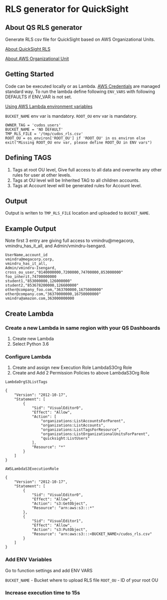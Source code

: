 # RLS generator for QuickSight

## About QS RLS generator 
Generate RLS csv file for QuickSight based on AWS Organizational Units.

[About QuickSight RLS](https://docs.aws.amazon.com/quicksight/latest/user/restrict-access-to-a-data-set-using-row-level-security.html)

[About AWS Organizational Unit ](https://docs.aws.amazon.com/organizations/latest/userguide/orgs_introduction.html)


## Getting Started 

Code can be executed locally or as Lambda. [AWS Credentials](https://boto3.amazonaws.com/v1/documentation/api/latest/guide/credentials.html) are managed standard way.
To run the lambda define following `ENV_VARS` with following DEFAULTS if ENV_VAR is not set. 

[Using AWS Lambda environment variables](https://docs.aws.amazon.com/lambda/latest/dg/configuration-envvars.html)


`BUCKET_NAME` env var is mandatory. 
`ROOT_OU` env var is mandatory. 

```
OWNER_TAG = 'cudos_users'
BUCKET_NAME = 'NO DEFAULT'
TMP_RLS_FILE = '/tmp/cudos_rls.csv'
ROOT_OU = os_environ['ROOT_OU'] if 'ROOT_OU' in os_environ else exit("Missing ROOT_OU env var, please define ROOT_OU in ENV vars")
```
## Defining TAGS

1) Tags at root OU level, Give full access to all data and overwrite any other rules for user at other levels.
2) Tags at OU level will be Inherited TAG to all children accounts.
2) Tags at Account level will be generated rules for Account level.


## Output 

Output is writen to `TMP_RLS_FILE` location and uploaded to `BUCKET_NAME`.


## Example Output 

Note first 3 entry are giving full access to vmindru@megacorp, vmindru_has_it_all, and Admin/vmindru-Isengard.

```
UserName,account_id
vmindru@megacorp.corp,
vmindru_has_it_all, 
Admin/vmindru-Isengard, 
cross_ou_user,"0140000000,7200000,74700000,853000000"
foo_inherit,74700000000
student1,"853000000,126000000"
student2,"853678200000,126600000"
other@company_foo.com,"363700000,1675000000"
other@company.com,"36370000000,16750000000"
vmindru@amazon.com,363000000000
```



## Create Lambda

### Create a new Lambda in same region with your QS Dashboards 

1) Create new Lambda
2) Select Python 3.6

### Configure Lambda

1)  Create and assign new Execution Role LambdaS3Org Role 
2)  Create and Add 2 Permission Policies to above LambdaS3Org Role

`LambdaOrgS3ListTags`

```
{
    "Version": "2012-10-17",
    "Statement": [
        {
            "Sid": "VisualEditor0",
            "Effect": "Allow",
            "Action": [
                "organizations:ListAccountsForParent",
                "organizations:ListAccounts",
                "organizations:ListTagsForResource",
                "organizations:ListOrganizationalUnitsForParent", 
                "quicksight:ListUsers"
            ],
            "Resource": "*"
        }
    ]
}
```

`AWSLambdaS3ExecutionRole`

```
{
    "Version": "2012-10-17",
    "Statement": [
        {
            "Sid": "VisualEditor0",
            "Effect": "Allow",
            "Action": "s3:GetObject",
            "Resource": "arn:aws:s3:::*"
        },
        {
            "Sid": "VisualEditor1",
            "Effect": "Allow",
            "Action": "s3:PutObject",
            "Resource": "arn:aws:s3:::<BUCKET_NAME>/cudos_rls.csv"
        }
    ]
}
```

### Add ENV Variables 

Go to function settings and add ENV VARS 

`BUCKET_NAME` - Bucket where to upload RLS file 
`ROOT_OU`  -  ID of your root OU

### Increase execution time to 15s 




